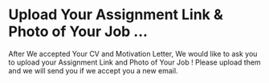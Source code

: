 # Upload Your Assignment Link & Photo of Your Job ...

After We accepted Your CV and Motivation Letter, We would like to ask you to upload your Assignment Link and Photo of Your Job !
Please upload them and we will send you if we accept you a new email.